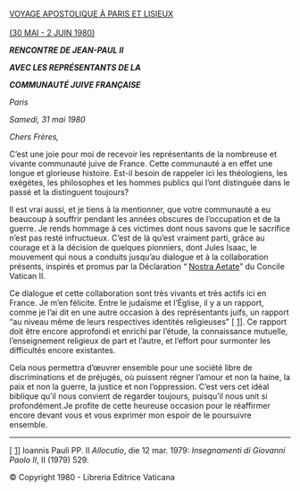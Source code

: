 [VOYAGE APOSTOLIQUE À PARIS ET LISIEUX\
\
(30 MAI - 2 JUIN 1980)](/content/john-paul-ii/fr/travels/sub_index1980/trav_parigi.html)

***RENCONTRE DE JEAN-PAUL II***

***AVEC LES REPRÉSENTANTS DE LA***

***COMMUNAUTÉ JUIVE FRANÇAISE***

*Paris*

*Samedi, 31 mai 1980*

*Chers Frères,*

C’est une joie pour moi de recevoir les représentants de la nombreuse et vivante communauté juive de France. Cette communauté a en effet une longue et glorieuse histoire. Est-il besoin de rappeler ici les théologiens, les exégètes, les philosophes et les hommes publics qui l’ont distinguée dans le passé et la distinguent toujours?

Il est vrai aussi, et je tiens à la mentionner, que votre communauté a eu beaucoup à souffrir pendant les années obscures de l’occupation et de la guerre. Je rends hommage à ces victimes dont nous savons que le sacrifice n’est pas resté infructueux. C’est de là qu’est vraiment parti, grâce au courage et à la décision de quelques pionniers, dont Jules Isaac, le mouvement qui nous a conduits jusqu’au dialogue et à la collaboration présents, inspirés et promus par la Déclaration “ [Nostra Aetate](http://www.vatican.va/archive/hist_councils/ii_vatican_council/documents/vat-ii_decl_19651028_nostra-aetate_fr.html)” du Concile Vatican II.

Ce dialogue et cette collaboration sont très vivants et très actifs ici en France. Je m’en félicite. Entre le judaïsme et l’Église, il y a un rapport, comme je l’ai dit en une autre occasion à des représentants juifs, un rapport “au niveau même de leurs respectives identités religieuses” \[ [1](#_ftn1 "")\]. Ce rapport doit être encore approfondi et enrichi par l’étude, la connaissance mutuelle, l’enseignement religieux de part et l’autre, et l’effort pour surmonter les difficultés encore existantes.

Cela nous permettra d’œuvrer ensemble pour une société libre de discriminations et de préjugés, où puissent régner l’amour et non la haine, la paix et non la guerre, la justice et non l’oppression. C’est vers cet idéal biblique qu’il nous convient de regarder toujours, puisqu’il nous unit si profondément.Je profite de cette heureuse occasion pour le réaffirmer encore devant vous et vous exprimer mon espoir de le poursuivre ensemble.

* * *

\[ [1](#_ftnref1 "")\] Ioannis Pauli PP. II *Allocutio*, die 12 mar. 1979: *Insegnamenti di Giovanni Paolo II*, II (1979) 529.

© Copyright 1980 - Libreria Editrice Vaticana